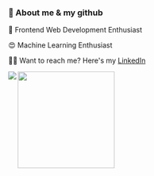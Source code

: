 ### 💬 About me & my github

🥰 Frontend Web Development Enthusiast

😍 Machine Learning Enthusiast

🤙🏽 Want to reach me? Here's my [LinkedIn](https://www.linkedin.com/in/fahmijabbar/)

<a href="#!">
  <img align="left" src="https://github-readme-stats.vercel.app/api?username=fahmij8&show_icons=true&theme=tokyonight&count_private=true&include_all_commits=true"/>
</a>
<a href="#!">
<img src="https://github-readme-stats.vercel.app/api/top-langs/?username=fahmij8&layout=compact&theme=tokyonight" height="195px"/>
</a>
